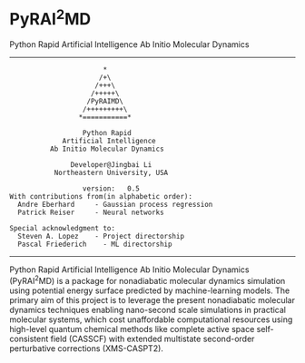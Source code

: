 # PyRAI<sup>2</sup>MD
Python Rapid Artificial Intelligence Ab Initio Molecular Dynamics

-------------------------------------------------------

                           *
                          /+\
                         /+++\
                        /+++++\
                       /PyRAIMD\
                      /+++++++++\
                     *===========*

                      Python Rapid
                 Artificial Intelligence
              Ab Initio Molecular Dynamics

                   Developer@Jingbai Li
               Northeastern University, USA

                      version:   0.5
    With contributions from(in alphabetic order):
      Andre Eberhard	 - Gaussian process regression
      Patrick Reiser	 - Neural networks

    Special acknowledgment to:
      Steven A. Lopez	 - Project directorship
      Pascal Friederich    - ML directorship
      
-------------------------------------------------------

Python Rapid Artificial Intelligence Ab Initio Molecular Dynamics (PyRAI<sup>2</sup>MD) is a package for nonadiabatic molecular dynamics simulation using potential energy surface predicted by machine-learning models. The primary aim of this project is to leverage the present nonadiabatic molecular dynamics techniques enabling nano-second scale simulations in practical molecular systems, which cost unaffordable computational resources using high-level quantum chemical methods like complete active space self-consistent field (CASSCF) with extended multistate second-order perturbative corrections (XMS-CASPT2). 
